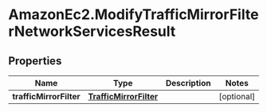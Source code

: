 # AmazonEc2.ModifyTrafficMirrorFilterNetworkServicesResult

## Properties

Name | Type | Description | Notes
------------ | ------------- | ------------- | -------------
**trafficMirrorFilter** | [**TrafficMirrorFilter**](TrafficMirrorFilter.md) |  | [optional] 


